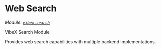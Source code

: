 # Web Search

_Module: [`vibex.search`](https://github.com/dustland/vibex/blob/main/src/vibex/search.py)_

VibeX Search Module

Provides web search capabilities with multiple backend implementations.
